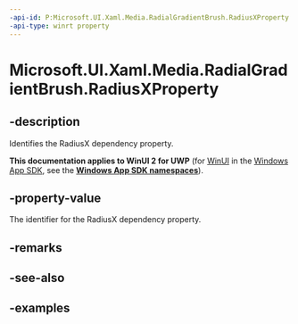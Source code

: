 ```yaml
---
-api-id: P:Microsoft.UI.Xaml.Media.RadialGradientBrush.RadiusXProperty
-api-type: winrt property
---
```


# Microsoft.UI.Xaml.Media.RadialGradientBrush.RadiusXProperty

<!--
public static Windows.UI.Xaml.DependencyProperty RadiusXProperty { get; }
-->


## -description
Identifies the RadiusX dependency property.

**This documentation applies to WinUI 2 for UWP** (for [WinUI](/windows/apps/winui/winui3/) in the [Windows App SDK](/windows/apps/windows-app-sdk/), see the **[Windows App SDK namespaces](/windows/windows-app-sdk/api/winrt/)**).

## -property-value
The identifier for the RadiusX dependency property.

## -remarks

## -see-also

## -examples


